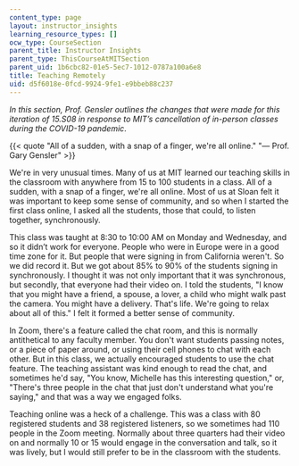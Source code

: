 ```yaml
---
content_type: page
layout: instructor_insights
learning_resource_types: []
ocw_type: CourseSection
parent_title: Instructor Insights
parent_type: ThisCourseAtMITSection
parent_uid: 1b6cbc82-01e5-5ec7-1012-0787a100a6e8
title: Teaching Remotely
uid: d5f6018e-0fcd-9924-9fe1-e9bbeb88c237
---
```


_In this section, Prof. Gensler outlines the changes that were made for this iteration of 15.S08 in response to MIT’s cancellation of in-person classes during the COVID-19 pandemic_.

{{< quote "All of a sudden, with a snap of a finger, we're all online." "— Prof. Gary Gensler" >}}

We're in very unusual times. Many of us at MIT learned our teaching skills in the classroom with anywhere from 15 to 100 students in a class. All of a sudden, with a snap of a finger, we're all online. Most of us at Sloan felt it was important to keep some sense of community, and so when I started the first class online, I asked all the students, those that could, to listen together, synchronously.

This class was taught at 8:30 to 10:00 AM on Monday and Wednesday, and so it didn’t work for everyone. People who were in Europe were in a good time zone for it. But people that were signing in from California weren't. So we did record it. But we got about 85% to 90% of the students signing in synchronously. I thought it was not only important that it was synchronous, but secondly, that everyone had their video on. I told the students, "I know that you might have a friend, a spouse, a lover, a child who might walk past the camera. You might have a delivery. That's life. We're going to relax about all of this." I felt it formed a better sense of community.

In Zoom, there's a feature called the chat room, and this is normally antithetical to any faculty member. You don't want students passing notes, or a piece of paper around, or using their cell phones to chat with each other. But in this class, we actually encouraged students to use the chat feature. The teaching assistant was kind enough to read the chat, and sometimes he'd say, "You know, Michelle has this interesting question," or, "There's three people in the chat that just don't understand what you're saying," and that was a way we engaged folks.

Teaching online was a heck of a challenge. This was a class with 80 registered students and 38 registered listeners, so we sometimes had 110 people in the Zoom meeting. Normally about three quarters had their video on and normally 10 or 15 would engage in the conversation and talk, so it was lively, but I would still prefer to be in the classroom with the students.
